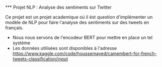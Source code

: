 *** Projet NLP : Analyse des sentiments sur Twitter

Ce projet est un projet academique où il ést question d'implémenter un modèle de NLP pour faire l'analyse des sentiments sur des tweets en français.
- Nous nous servons de l'encodeur BERT pour mettre en place un tel système 
- Les données utilisées sont disponibles à l'adresse https://www.kaggle.com/code/houssemayed/camembert-for-french-tweets-classification/input

